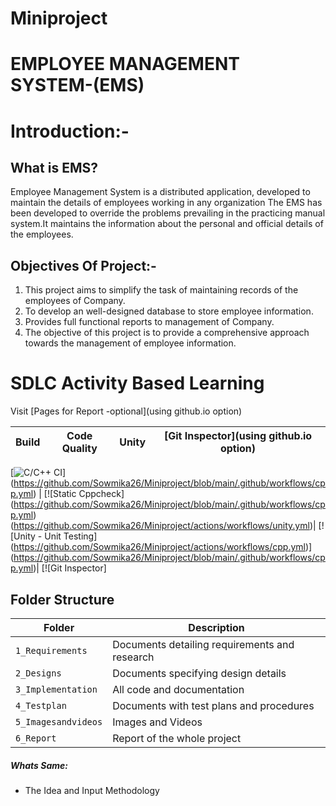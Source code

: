# Miniproject
# EMPLOYEE MANAGEMENT SYSTEM-(EMS)

# Introduction:-

## What is EMS?
Employee Management System is a distributed application, developed to maintain the details of employees working
in any organization The EMS has been developed to override the problems prevailing in the practicing manual 
system.It maintains the information about the personal and official details of the employees.

## Objectives Of Project:-

  1) This project aims to simplify the task of maintaining records of the employees of Company.
  2) To develop an well-designed database to store employee information.
  3) Provides full functional reports to management of Company.
  4) The objective of this project is to provide a comprehensive approach towards the management of employee information. 

# SDLC Activity Based Learning
Visit [Pages for Report -optional](using github.io option)

Build | Code Quality | Unity | [Git Inspector](using github.io option)
------|----------|-------|--------------
[![C/C++ CI](https://github.com/Sowmika26/Miniproject/blob/main/.github/workflows/cpp.yml)]
(https://github.com/Sowmika26/Miniproject/blob/main/.github/workflows/cpp.yml) | [![Static Cppcheck]
(https://github.com/Sowmika26/Miniproject/blob/main/.github/workflows/cpp.yml)
(https://github.com/Sowmika26/Miniproject/actions/workflows/unity.yml)| [![Unity - Unit Testing]
(https://github.com/Sowmika26/Miniproject/actions/workflows/cpp.yml)]
(https://github.com/Sowmika26/Miniproject/blob/main/.github/workflows/cpp.yml)| [![Git Inspector]

## Folder Structure
Folder             | Description
-------------------| -----------------------------------------
`1_Requirements`   | Documents detailing requirements and research
`2_Designs`         | Documents specifying design details
`3_Implementation` | All code and documentation
`4_Testplan`      | Documents with test plans and procedures
`5_Imagesandvideos`   | Images and Videos 
`6_Report`   | Report of the whole project

##### Whats Same: 
* The Idea and Input Methodology
